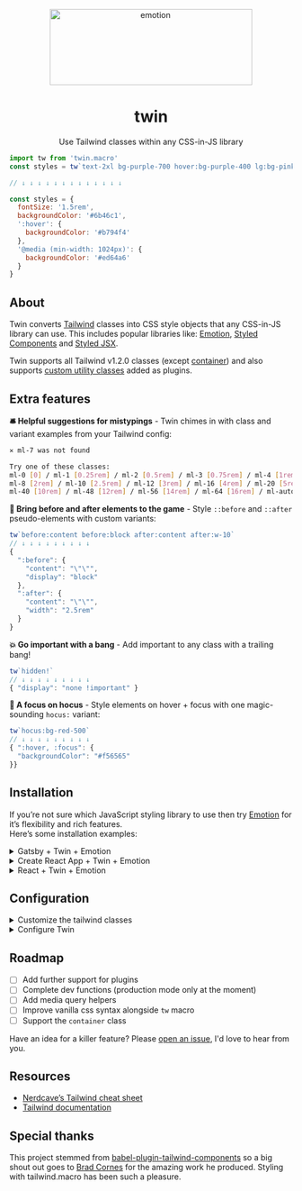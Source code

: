 <p align="center">
  <img src="https://i.imgur.com/iWBWhY0.png" alt="emotion" width="360" height="135">
  <h1 align="center">twin</h1>
</p>
<p align="center">Use Tailwind classes within any CSS-in-JS library<br /></p>

```js
import tw from 'twin.macro'
const styles = tw`text-2xl bg-purple-700 hover:bg-purple-400 lg:bg-pink-500`

// ↓ ↓ ↓ ↓ ↓ ↓ ↓ ↓ ↓ ↓ ↓ ↓ ↓

const styles = {
  fontSize: '1.5rem',
  backgroundColor: '#6b46c1',
  ':hover': {
    backgroundColor: '#b794f4'
  },
  '@media (min-width: 1024px)': {
    backgroundColor: '#ed64a6'
  }
}
```

## About

Twin converts [Tailwind](https://tailwindcss.com) classes into CSS style objects that any CSS-in-JS library can use.
This includes popular libraries like: [Emotion](https://emotion.sh/docs/introduction), [Styled Components](https://styled-components.com/) and [Styled JSX](https://github.com/zeit/styled-jsx).

Twin supports all Tailwind v1.2.0 classes (except [container](https://tailwindcss.com/docs/container)) and also supports [custom utility classes](https://tailwindcss.com/docs/plugins/#adding-utilities) added as plugins.

## Extra features

**🛎 Helpful suggestions for mistypings** - Twin chimes in with class and variant examples from your Tailwind config:

```bash
✕ ml-7 was not found

Try one of these classes:
ml-0 [0] / ml-1 [0.25rem] / ml-2 [0.5rem] / ml-3 [0.75rem] / ml-4 [1rem] / ml-5 [1.25rem] / ml-6 [1.5rem]
ml-8 [2rem] / ml-10 [2.5rem] / ml-12 [3rem] / ml-16 [4rem] / ml-20 [5rem] / ml-24 [6rem] / ml-32 [8rem]
ml-40 [10rem] / ml-48 [12rem] / ml-56 [14rem] / ml-64 [16rem] / ml-auto [auto] / ml-px [1px]
```

**🎲 Bring before and after elements to the game** - Style `::before` and `::after` pseudo-elements with custom variants:

```js
tw`before:content before:block after:content after:w-10`
// ↓ ↓ ↓ ↓ ↓ ↓ ↓ ↓ ↓
{
  ":before": {
    "content": "\"\"",
    "display": "block"
  },
  ":after": {
    "content": "\"\"",
    "width": "2.5rem"
  }
}
```

**💥 Go important with a bang** - Add important to any class with a trailing bang!

```js
tw`hidden!`
// ↓ ↓ ↓ ↓ ↓ ↓ ↓ ↓ ↓
{ "display": "none !important" }
```

**🎩 A focus on hocus** - Style elements on hover + focus with one magic-sounding `hocus:` variant:

```js
tw`hocus:bg-red-500`
// ↓ ↓ ↓ ↓ ↓ ↓ ↓ ↓ ↓
{ ":hover, :focus": {
  "backgroundColor": "#f56565"
}}
```

## Installation

If you’re not sure which JavaScript styling library to use then try [Emotion](https://emotion.sh/docs/introduction) for it’s flexibility and rich features.<br/>
Here’s some installation examples:

<details>
  <summary>Gatsby + Twin + Emotion</summary>

## Gatsby + Twin + Emotion

**🔥 View the [Gatsby + Tailwind + Emotion starter](https://codesandbox.io/s/gatsby-tailwind-emotion-starter-z3hun) for setup and usage examples**

### 1. Install Gatsby

```bash
npx gatsby new gatsby-site
```

### 2. Install the dependencies

```bash
npm install -D twin.macro @emotion/core @emotion/styled gatsby-plugin-emotion
```

<details>
  <summary>Yarn instructions</summary>

```bash
yarn add twin.macro @emotion/core @emotion/styled gatsby-plugin-emotion -D
```

</details>

### 3. Import the Tailwind base styles

```js
// gatsby-browser.js
import 'tailwindcss/dist/base.css'
```

### 4. Enable the Gatsby emotion plugin

```js
// gatsby-config.js
module.exports = {
  plugins: [`gatsby-plugin-emotion`]
}
```

### 5. Basic usage example

```js
import tw from 'twin.macro'
const Button = tw.button`text-lg px-8 py-2 rounded bg-white text-green-500 border-green-500`
const SuccessButton = () => <Button>Success</Button>
```

More usage examples can be found in the [Gatsby + Tailwind + Emotion starter](https://codesandbox.io/s/gatsby-tailwind-emotion-starter-z3hun).

<hr />

</details>

<details>
  <summary>Create React App + Twin + Emotion</summary>

## Create React App + Twin + Emotion

**🔥 View the [CRA + Tailwind + Emotion starter](https://codesandbox.io/s/cra-tailwind-emotion-starter-bi1kx) for setup and usage examples**

### 1. Install Create React App

```bash
npx create-react-app my-app
```

### 2. Install the dependencies

```bash
npm install -D twin.macro @emotion/core @emotion/styled
```

<details>
  <summary>Yarn instructions</summary>

```bash
yarn add twin.macro @emotion/core @emotion/styled -D
```

</details>

### 3. Import the Tailwind base styles

```js
// In your App.js or index.js entry
// (tailwindcss is pre-installed with twin.macro)
import 'tailwindcss/dist/base.css'
```

### 4. Basic usage example

```js
import tw from 'twin.macro'
const Button = tw.button`text-lg px-8 py-2 rounded bg-white text-green-500 border-green-500`
const SuccessButton = () => <Button>Success</Button>
```

More usage examples can be found in the [CRA + Tailwind + Emotion starter](https://codesandbox.io/s/cra-tailwind-emotion-starter-bi1kx).

<hr />

</details>

<details>
  <summary>React + Twin + Emotion</summary>

## React + Twin + Emotion

**🔥 View the [React + Tailwind + Emotion starter](https://codesandbox.io/s/react-tailwind-emotion-starter-3d1dl) for setup and usage examples**

### 1. Install the dependencies

```bash
# React and Babel
npm install -D react react-dom @babel/plugin-transform-react-jsx @babel/core @babel/cli babel-plugin-macros
# Twin and Emotion
npm install -D twin.macro @emotion/core @emotion/styled
```

<details>
  <summary>Yarn instructions</summary>

```bash
# React and Babel
yarn add react react-dom @babel/plugin-transform-react-jsx @babel/core @babel/cli babel-plugin-macros -D
# Twin and Emotion
yarn add twin.macro @emotion/core @emotion/styled -D
```

</details>

### 2. Enable babel macros and jsx

```js
// In .babelrc
{
  "plugins": [
    "babel-plugin-macros",
    "@babel/plugin-transform-react-jsx",
  ]
}
```

> Note: If you’re using Parcel and seeing "process is not defined" then add `"transform-node-env-inline"` to the plugins list. [[Source]](https://github.com/parcel-bundler/parcel/issues/2470#issuecomment-468028575)

### 3. Import the Tailwind base styles

```js
// In your App.js or index.js entry
// (tailwindcss is pre-installed with twin.macro)
import 'tailwindcss/dist/base.css'
```

### 4. Basic usage example

```js
import tw from 'twin.macro'
const Button = tw.button`text-lg px-8 py-2 rounded bg-white text-green-500 border-green-500`
const SuccessButton = () => <Button>Success</Button>
```

More usage examples can be found in the [React + Tailwind + Emotion starter](https://codesandbox.io/s/react-tailwind-emotion-starter-3d1dl).

<hr />

</details>

## Configuration

<details>
  <summary>Customize the tailwind classes</summary>

### Customize the Tailwind classes

For style customizations, you’ll need to add a `tailwind.config.js` in your project root.

> It’s important to know that you don’t need a `tailwind.config.js` to use Twin. You already have access to every class with every variant.
> Unlike Tailwind, twin.macro only generates styles for the classes you use. This means you don’t need to use additional tools like purgeCSS.

Choose from one of the following configs:

- Option a. Start with an empty config:

  ```js
  // tailwind.config.js
  module.exports = {
    theme: {
      extend: {}
    }
  }
  ```

- Option b. Start with a [full config](https://raw.githubusercontent.com/tailwindcss/tailwindcss/master/stubs/defaultConfig.stub.js):

  ```bash
  # cd into your project folder then:
  curl https://raw.githubusercontent.com/tailwindcss/tailwindcss/master/stubs/defaultConfig.stub.js > tailwind.config.js
  ```

  In the config, there only needs to be a `theme: {...}` entry so feel free to cleanup.

### Working with the config

You can overwrite or extend classes the same way as Tailwind.<br/>
Overwrite parts of the base config in `theme: { ... }` and extend in `theme: { extend: { ... } }`.<br/>
Read more in the [Tailwind theme docs](https://tailwindcss.com/docs/theme).

<hr />

</details>

<details>
  <summary>Configure Twin</summary>

### Configure Twin

Add a `babel-plugin-macros.config.js` in your project root or place the config in `package.json`:

```js
// babel-plugin-macros.config.js
module.exports = {
  twin: {
    config: './tailwind.config.js',
    styled: '@emotion/styled',
    format: 'auto',
    hasSuggestions: true,
    debug: false
  }
}

// or package.json
"babelMacros": {
    "twin": {
      "config": "./tailwind.config.js",
      "styled": "@emotion/styled",
      "format": "auto",
      "hasSuggestions": true,
      "debug": false
    }
},
```

| Name           | Type                 | Default                  | Description                                                                                                                                          |
| -------------- | -------------------- | ------------------------ | ---------------------------------------------------------------------------------------------------------------------------------------------------- |
| config         | `string`             | `"./tailwind.config.js"` | The path to your Tailwind config                                                                                                                     |
| styled         | `string` or `object` | `"@emotion/styled"`      | The css-in-js library to import behind the scenes when using `tw`. For more options, use an object: `{ import: "default", from: "@emotion/styled" }` |
| format         | `string`             | `"auto"`                 | CSS output format. Output can be an object except when inside a `<style>` element. `"object"`, `"string"`, or `"auto"`                               |
| hasSuggestions | `boolean`            | `true`                   | Display class suggestions when a class can't be found                                                                                                |
| debug          | `boolean`            | `false`                  | Display information about the Tailwind class conversions                                                                                             |

<hr />

</details>

## Roadmap

- [ ] Add further support for plugins
- [ ] Complete dev functions (production mode only at the moment)
- [ ] Add media query helpers
- [ ] Improve vanilla css syntax alongside `tw` macro
- [ ] Support the `container` class

Have an idea for a killer feature? Please [open an issue](https://github.com/ben-rogerson/twin.macro/issues), I'd love to hear from you.

## Resources

- [Nerdcave’s Tailwind cheat sheet](https://nerdcave.com/tailwind-cheat-sheet)
- [Tailwind documentation](https://tailwindcss.com/docs/installation)

## Special thanks

This project stemmed from [babel-plugin-tailwind-components](https://github.com/bradlc/babel-plugin-tailwind-components) so a big shout out goes to [Brad Cornes](https://github.com/bradlc) for the amazing work he produced. Styling with tailwind.macro has been such a pleasure.
